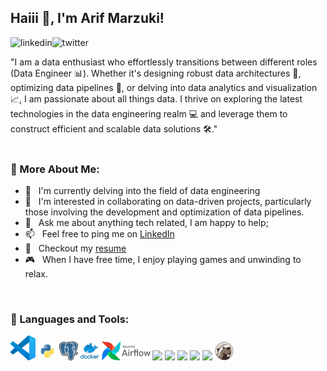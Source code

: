 ## Haiii 👋, I'm Arif Marzuki!
<a href='https://www.linkedin.com/in/arif-marzuki-8b4324202/'><img align='left' alt="linkedin" src="https://raw.githubusercontent.com/rahul-jha98/rahul-jha98/561d474902b59c7429ec22bb73e225696c27b202/assets/linkedin.svg" height='18px'/></a>
<a href='https://twitter.com/Arifmarzz_?t=aGScCu2JxS4v4xhE24IbWw&s=08'><img align='left' alt="twitter" src="https://raw.githubusercontent.com/rahul-jha98/rahul-jha98/561d474902b59c7429ec22bb73e225696c27b202/assets/twitter.svg" height='18px'/></a>
<br>



"I am a data enthusiast who effortlessly transitions between different roles (Data Engineer 📊). Whether it's designing robust data architectures 💽, optimizing data pipelines 🚀, or delving into data analytics and visualization 📈, I am passionate about all things data. I thrive on exploring the latest technologies in the data engineering realm 💻 and leverage them to construct efficient and scalable data solutions 🛠️."
<br/>
<br/>


### 🧐 More About Me:

- 🌱 &nbsp; I'm currently delving into the field of data engineering
- 🤝 &nbsp; I'm interested in collaborating on data-driven projects, particularly those involving the development and optimization of data pipelines.
- 💬 &nbsp; Ask me about anything tech related, I am happy to help;
- 📫 &nbsp; Feel free to ping me on [LinkedIn](https://www.linkedin.com/in/arif-marzuki-8b4324202/)
- 📝 &nbsp; Checkout my [resume](https://drive.google.com/file/d/1PrCNN8u03SnQOBJT7z2X8tGXcZ-RtY-y/view?usp=sharing)
- 🎮 &nbsp; When I have free time, I enjoy playing games and unwinding to relax.


<br>

### 🔨 Languages and Tools:
<code><img height="40" src="https://raw.githubusercontent.com/github/explore/80688e429a7d4ef2fca1e82350fe8e3517d3494d/topics/visual-studio-code/visual-studio-code.png"></code>
<code><img height="30" src="https://raw.githubusercontent.com/github/explore/80688e429a7d4ef2fca1e82350fe8e3517d3494d/topics/python/python.png"></code>
<code><img height="30" src="https://raw.githubusercontent.com/github/explore/80688e429a7d4ef2fca1e82350fe8e3517d3494d/topics/postgresql/postgresql.png"></code>
<code><img height="30" src="https://raw.githubusercontent.com/github/explore/80688e429a7d4ef2fca1e82350fe8e3517d3494d/topics/docker/docker.png"></code>
<code><img height="30" src="https://github.com/apache/airflow/blob/19ebcac2395ef9a6b6ded3a2faa29dc960c1e635/docs/apache-airflow/img/logos/wordmark_1.png?raw=true"
alt="Apache Airflow logo"></code>
<code><img height = "30" src ="https://raw.githubusercontent.com/dbt-labs/dbt-core/fa1ea14ddfb1d5ae319d5141844910dd53ab2834/etc/dbt-core.svg"></code>
<code><img height = "30" src ="https://www.vectorlogo.zone/logos/metabase/metabase-ar21.svg"></code>
<code><img height = "30" src ="https://pandas.pydata.org/static/img/pandas.svg"></code>
<code><img height="30" src="https://assets.website-files.com/605e01bc25f7e19a82e74788/624d9c4a375a55100be6b257_Airbyte_logo_color_dark.svg"></code>
<code><img height="30" src="https://www.vectorlogo.zone/logos/google_bigquery/google_bigquery-ar21.svg"></code>
<code><img height="30" src="https://raw.githubusercontent.com/devicons/devicon/master/icons/dbeaver/dbeaver-original.svg"></code>
<br>
